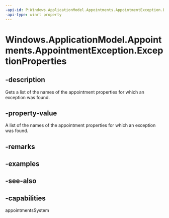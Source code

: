 ```yaml
---
-api-id: P:Windows.ApplicationModel.Appointments.AppointmentException.ExceptionProperties
-api-type: winrt property
---
```


<!-- Property syntax
public Windows.Foundation.Collections.IVectorView<string> ExceptionProperties { get; }
-->

# Windows.ApplicationModel.Appointments.AppointmentException.ExceptionProperties

## -description
Gets a list of the names of the appointment properties for which an exception was found.

## -property-value
A list of the names of the appointment properties for which an exception was found.

## -remarks

## -examples

## -see-also

## -capabilities
appointmentsSystem
